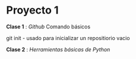 # Proyecto 1
**Clase 1** :  *Github*
Comando básicos

git init - usado para inicializar un repositiorio vacio

**Clase 2** :  *Herramientas básicas de Python*
